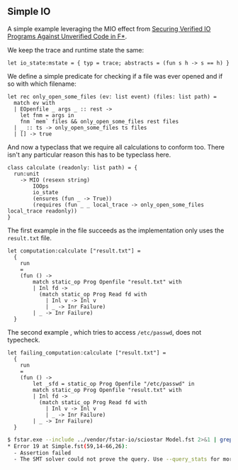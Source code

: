 Simple IO
---------

A simple example leveraging the MIO effect from [Securing Verified IO Programs Against Unverified Code in F*](https://dl.acm.org/doi/10.1145/3632916).

We keep the trace and runtime state the same:

<!-- $MDX file=Simple.fst,part=state -->
```fstar
let io_state:mstate = { typ = trace; abstracts = (fun s h -> s == h) }
```

We define a simple predicate for checking if a file was ever opened and if so
with which filename:

<!-- $MDX file=Simple.fst,part=check-files -->
```fstar
let rec only_open_some_files (ev: list event) (files: list path) =
  match ev with
  | EOpenfile _ args _ :: rest ->
    let fnm = args in
    fnm `mem` files && only_open_some_files rest files
  | _ :: ts -> only_open_some_files ts files
  | [] -> true
```

And now a typeclass that we require all calculations to conform too. There isn't any particular reason this has to be typeclass here.

<!-- $MDX file=Simple.fst,part=calculate -->
```fstar
class calculate (readonly: list path) = {
  run:unit
    -> MIO (resexn string)
        IOOps
        io_state
        (ensures (fun _ -> True))
        (requires (fun _ _ local_trace -> only_open_some_files local_trace readonly))
}
```

The first example in the file succeeds as the implementation only uses the `result.txt` file.

<!-- $MDX file=Simple.fst,part=computation -->
```fstar
let computation:calculate ["result.txt"] =
  {
    run
    =
    (fun () ->
        match static_op Prog Openfile "result.txt" with
        | Inl fd ->
          (match static_op Prog Read fd with
            | Inl v -> Inl v
            | _ -> Inr Failure)
        | _ -> Inr Failure)
  }
```

The second example , which tries to access `/etc/passwd`, does not typecheck.

<!-- $MDX file=Simple.fst,part=failing_computation -->
```fstar
let failing_computation:calculate ["result.txt"] =
  {
    run
    =
    (fun () ->
        let _sfd = static_op Prog Openfile "/etc/passwd" in
        match static_op Prog Openfile "result.txt" with
        | Inl fd ->
          (match static_op Prog Read fd with
            | Inl v -> Inl v
            | _ -> Inr Failure)
        | _ -> Inr Failure)
  }
```

```sh
$ fstar.exe --include ../vendor/fstar-io/sciostar Model.fst 2>&1 | grep -A 2 Error
* Error 19 at Simple.fst(59,14-66,26):
  - Assertion failed
  - The SMT solver could not prove the query. Use --query_stats for more
```
